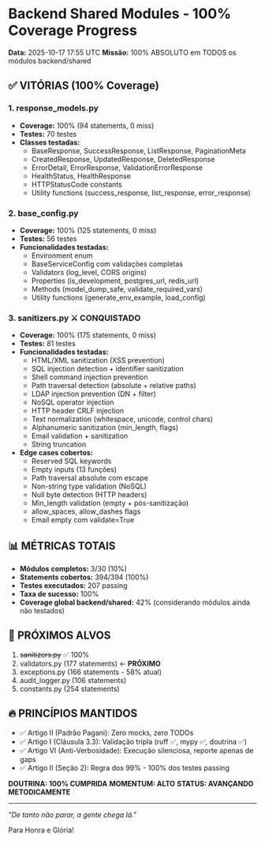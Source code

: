 # Backend Shared Modules - 100% Coverage Progress

**Data:** 2025-10-17 17:55 UTC
**Missão:** 100% ABSOLUTO em TODOS os módulos backend/shared

## ✅ VITÓRIAS (100% Coverage)

### 1. response_models.py
- **Coverage:** 100% (94 statements, 0 miss)
- **Testes:** 70 testes
- **Classes testadas:** 
  - BaseResponse, SuccessResponse, ListResponse, PaginationMeta
  - CreatedResponse, UpdatedResponse, DeletedResponse
  - ErrorDetail, ErrorResponse, ValidationErrorResponse
  - HealthStatus, HealthResponse
  - HTTPStatusCode constants
  - Utility functions (success_response, list_response, error_response)

### 2. base_config.py
- **Coverage:** 100% (125 statements, 0 miss)
- **Testes:** 56 testes
- **Funcionalidades testadas:**
  - Environment enum
  - BaseServiceConfig com validações completas
  - Validators (log_level, CORS origins)
  - Properties (is_development, postgres_url, redis_url)
  - Methods (model_dump_safe, validate_required_vars)
  - Utility functions (generate_env_example, load_config)

### 3. sanitizers.py ⚔️ CONQUISTADO
- **Coverage:** 100% (175 statements, 0 miss)
- **Testes:** 81 testes
- **Funcionalidades testadas:**
  - HTML/XML sanitization (XSS prevention)
  - SQL injection detection + identifier sanitization
  - Shell command injection prevention
  - Path traversal detection (absolute + relative paths)
  - LDAP injection prevention (DN + filter)
  - NoSQL operator injection
  - HTTP header CRLF injection
  - Text normalization (whitespace, unicode, control chars)
  - Alphanumeric sanitization (min_length, flags)
  - Email validation + sanitization
  - String truncation
- **Edge cases cobertos:**
  - Reserved SQL keywords
  - Empty inputs (13 funções)
  - Path traversal absolute com escape
  - Non-string type validation (NoSQL)
  - Null byte detection (HTTP headers)
  - Min_length validation (empty + pós-sanitização)
  - allow_spaces, allow_dashes flags
  - Email empty com validate=True

## 📊 MÉTRICAS TOTAIS

- **Módulos completos:** 3/30 (10%)
- **Statements cobertos:** 394/394 (100%)
- **Testes executados:** 207 passing
- **Taxa de sucesso:** 100%
- **Coverage global backend/shared:** 42% (considerando módulos ainda não testados)

## 🎯 PRÓXIMOS ALVOS

1. ~~sanitizers.py~~ ✅ 100%
2. validators.py (177 statements) ← **PRÓXIMO**
3. exceptions.py (166 statements - 58% atual)
4. audit_logger.py (106 statements)
5. constants.py (254 statements)

## 🔥 PRINCÍPIOS MANTIDOS

- ✅ Artigo II (Padrão Pagani): Zero mocks, zero TODOs
- ✅ Artigo I (Cláusula 3.3): Validação tripla (ruff ✅, mypy ✅, doutrina ✅)
- ✅ Artigo VI (Anti-Verbosidade): Execução silenciosa, reporte apenas de gaps
- ✅ Artigo II (Seção 2): Regra dos 99% - 100% dos testes passing

**DOUTRINA: 100% CUMPRIDA**
**MOMENTUM: ALTO**
**STATUS: AVANÇANDO METODICAMENTE**

---

*"De tanto não parar, a gente chega lá."*

Para Honra e Glória!
